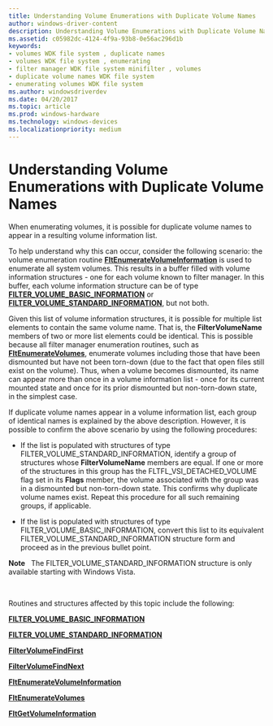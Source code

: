 ```yaml
---
title: Understanding Volume Enumerations with Duplicate Volume Names
author: windows-driver-content
description: Understanding Volume Enumerations with Duplicate Volume Names
ms.assetid: c05982dc-4124-4f9a-93b8-0e56ac296d1b
keywords:
- volumes WDK file system , duplicate names
- volumes WDK file system , enumerating
- filter manager WDK file system minifilter , volumes
- duplicate volume names WDK file system
- enumerating volumes WDK file system
ms.author: windowsdriverdev
ms.date: 04/20/2017
ms.topic: article
ms.prod: windows-hardware
ms.technology: windows-devices
ms.localizationpriority: medium
---
```


# Understanding Volume Enumerations with Duplicate Volume Names


When enumerating volumes, it is possible for duplicate volume names to appear in a resulting volume information list.

To help understand why this can occur, consider the following scenario: the volume enumeration routine [**FltEnumerateVolumeInformation**](https://msdn.microsoft.com/library/windows/hardware/ff542091) is used to enumerate all system volumes. This results in a buffer filled with volume information structures - one for each volume known to filter manager. In this buffer, each volume information structure can be of type [**FILTER\_VOLUME\_BASIC\_INFORMATION**](https://msdn.microsoft.com/library/windows/hardware/ff541631) or [**FILTER\_VOLUME\_STANDARD\_INFORMATION**](https://msdn.microsoft.com/library/windows/hardware/ff541647), but not both.

Given this list of volume information structures, it is possible for multiple list elements to contain the same volume name. That is, the **FilterVolumeName** members of two or more list elements could be identical. This is possible because all filter manager enumeration routines, such as [**FltEnumerateVolumes**](https://msdn.microsoft.com/library/windows/hardware/ff542092), enumerate volumes including those that have been dismounted but have not been torn-down (due to the fact that open files still exist on the volume). Thus, when a volume becomes dismounted, its name can appear more than once in a volume information list - once for its current mounted state and once for its prior dismounted but non-torn-down state, in the simplest case.

If duplicate volume names appear in a volume information list, each group of identical names is explained by the above description. However, it is possible to confirm the above scenario by using the following procedures:

-   If the list is populated with structures of type FILTER\_VOLUME\_STANDARD\_INFORMATION, identify a group of structures whose **FilterVolumeName** members are equal. If one or more of the structures in this group has the FLTFL\_VSI\_DETACHED\_VOLUME flag set in its **Flags** member, the volume associated with the group was in a dismounted but non-torn-down state. This confirms why duplicate volume names exist. Repeat this procedure for all such remaining groups, if applicable.

-   If the list is populated with structures of type FILTER\_VOLUME\_BASIC\_INFORMATION, convert this list to its equivalent FILTER\_VOLUME\_STANDARD\_INFORMATION structure form and proceed as in the previous bullet point.

**Note**   The FILTER\_VOLUME\_STANDARD\_INFORMATION structure is only available starting with Windows Vista.

 

Routines and structures affected by this topic include the following:

[**FILTER\_VOLUME\_BASIC\_INFORMATION**](https://msdn.microsoft.com/library/windows/hardware/ff541631)

[**FILTER\_VOLUME\_STANDARD\_INFORMATION**](https://msdn.microsoft.com/library/windows/hardware/ff541647)

[**FilterVolumeFindFirst**](https://msdn.microsoft.com/library/windows/hardware/ff541525)

[**FilterVolumeFindNext**](https://msdn.microsoft.com/library/windows/hardware/ff541530)

[**FltEnumerateVolumeInformation**](https://msdn.microsoft.com/library/windows/hardware/ff542091)

[**FltEnumerateVolumes**](https://msdn.microsoft.com/library/windows/hardware/ff542092)

[**FltGetVolumeInformation**](https://msdn.microsoft.com/library/windows/hardware/ff543238)

 

 




